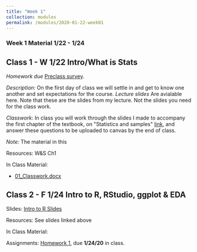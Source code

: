 ```yaml
---
title: "Week 1"
collection: modules
permalink: /modules/2020-01-22-week01
---
```


### Week 1 Material 1/22 - 1/24

## Class 1 - W 1/22 Intro/What is Stats
*Homework due* [Preclass survey](https://docs.google.com/forms/d/1b3ImrqCq41fqGlJkupdfaFnZQxu502GkTZ7YbqPixtc/).   

*Description:* On the first day of class we will settle in and get to know one another and set expectations for the course. 
*Lecture slides* Are avialable here. Note that these are the slides from my lecture. Not the slides you need for the class work.  

*Classwork*: In class you will work through the slides I made to accompany the first chapter of the textbook, on "Statistics and samples" [link](https://drive.google.com/file/d/10LoIiCXo_mQWX3FN8DprTFlH_yQJSaBb/view?usp=sharing), and answer these questions to be uploaded to canvas by the end of class.   

*Note:* The material in this  

Resources: W&S Ch1

In Class Material:

- [01_Classwork.docx](https://drive.google.com/file/d/0Bze1RelLJCQRMDlaNGZHcnZyR3FDTVlETGx6dlRXdDN2TDNz/view?usp=sharing)

## Class 2 - F 1/24 Intro to R, RStudio, ggplot & EDA

Slides: [Intro to R Slides](https://drive.google.com/file/d/1i64rze7xZxdgBpX7UEAh-FkK66h1P827/view?usp=sharing)

Resources: See slides linked above

In Class Material:

Assignments:
[Homework 1](https://biol3272-5272.github.io/biostats2020/assignments/2020-01-22-assignment1), due **1/24/20** in class.
